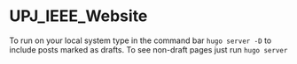 # UPJ_IEEE_Website   
To run on your local system type in the command bar ```hugo server -D``` to include posts marked as drafts. To see non-draft pages just run ```hugo server```   
